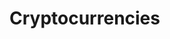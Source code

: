 # Cryptocurrencies
<img src=""></br>
<!-- Top and bottom photos: Photo by David McBee from Pexels -->

<img src=""></br>

<img src=""></br>

